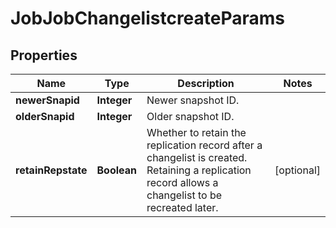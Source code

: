 
# JobJobChangelistcreateParams

## Properties
Name | Type | Description | Notes
------------ | ------------- | ------------- | -------------
**newerSnapid** | **Integer** | Newer snapshot ID. | 
**olderSnapid** | **Integer** | Older snapshot ID. | 
**retainRepstate** | **Boolean** | Whether to retain the replication record after a changelist is created. Retaining a replication record allows a changelist to be recreated later. |  [optional]




